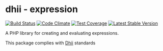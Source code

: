 # dhii - expression

[![Build Status](https://travis-ci.org/dhii/expression.svg?branch=master)](https://travis-ci.org/dhii/expression)
[![Code Climate](https://codeclimate.com/github/dhii/expression/badges/gpa.svg)](https://codeclimate.com/github/dhii/expression)
[![Test Coverage](https://codeclimate.com/github/dhii/expression/badges/coverage.svg)](https://codeclimate.com/github/dhii/expression/coverage)
[![Latest Stable Version](https://poser.pugx.org/dhii/expression/version)](https://packagist.org/packages/dhii/expression)

A PHP library for creating and evaluating expressions.

This package complies with [Dhii] standards

[Dhii]: https://github.com/Dhii/dhii
